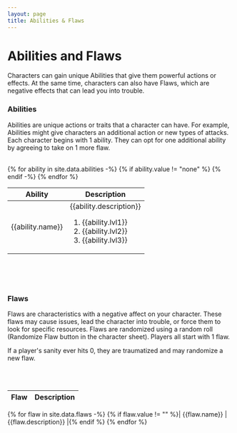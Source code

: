 ```yaml
---
layout: page
title: Abilities & Flaws
---
```



# Abilities and Flaws #

Characters can gain unique Abilities that give them powerful actions or effects. At the same time, characters can also have Flaws, which are negative effects that can lead you into trouble.

### Abilities ###

Abilities are unique actions or traits that a character can have. For example, Abilities might give characters an additional action or new types of attacks. Each character begins with 1 ability. They can opt for one additional ability by agreeing to take on 1 more flaw.
<br /><br />

<table>
    <thead>
        <tr>
        <th>Ability</th>
        <th>Description</th>
        </tr>
    </thead>
    <tbody>
{% for ability in site.data.abilities -%}
    {% if ability.value != "none" %}
        <tr>
            <td>{{ability.name}}</td>
            <td>{{ability.description}}
                <ol>
                    <li>{{ability.lvl1}}</li>
                    <li>{{ability.lvl2}}</li>
                    <li>{{ability.lvl3}}</li>
                </ol>
            </td>
        </tr>
    {% endif -%}
{% endfor %}
    </tbody>
</table>
<br /><br /><br>


### Flaws ###

Flaws are characteristics with a negative affect on your character. These flaws may cause issues, lead the character into trouble, or force them to look for specific resources. Flaws are randomized using a random roll (Randomize Flaw button in the character sheet). Players all start with 1 flaw.

If a player's sanity ever hits 0, they are traumatized and may randomize a new flaw. 

<br/><br/>

| Flaw | Description |
| ---- | ----------- |
{% for flaw in site.data.flaws -%}
{% if flaw.value != "" %}| {{flaw.name}} | {{flaw.description}} |{% endif %}
{% endfor %}
<br /><br />